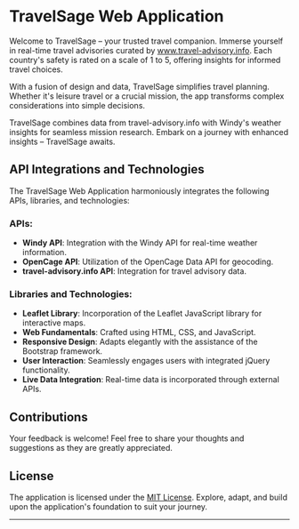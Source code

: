# TravelSage Web Application

Welcome to TravelSage – your trusted travel companion. Immerse yourself in real-time travel advisories curated by www.travel-advisory.info. Each country's safety is rated on a scale of 1 to 5, offering insights for informed travel choices.

With a fusion of design and data, TravelSage simplifies travel planning. Whether it's leisure travel or a crucial mission, the app transforms complex considerations into simple decisions.

TravelSage combines data from travel-advisory.info with Windy's weather insights for seamless mission research. Embark on a journey with enhanced insights – TravelSage awaits.


## API Integrations and Technologies

The TravelSage Web Application harmoniously integrates the following APIs, libraries, and technologies:

### APIs:

- **Windy API**: Integration with the Windy API for real-time weather information.
- **OpenCage API**:  Utilization of the OpenCage Data API for geocoding.
- **travel-advisory.info API**: Integration for travel advisory data.

### Libraries and Technologies:

- **Leaflet Library**: Incorporation of the Leaflet JavaScript library for interactive maps.
- **Web Fundamentals**: Crafted using HTML, CSS, and JavaScript.
- **Responsive Design**: Adapts elegantly with the assistance of the Bootstrap framework.
- **User Interaction**: Seamlessly engages users with integrated jQuery functionality.
- **Live Data Integration**: Real-time data is incorporated through external APIs.

## Contributions

Your feedback is welcome! Feel free to share your thoughts and suggestions as they are greatly appreciated.

## License

The application is licensed under the [MIT License](LICENSE). Explore, adapt, and build upon the application's foundation to suit your journey.

---
